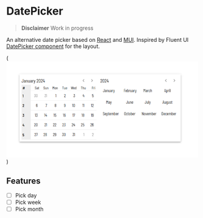 # DatePicker

> **Disclaimer** Work in progress

An alternative date picker based on [React](https://react.dev/) and [MUI](https://mui.com/).
Inspired by Fluent UI [DatePicker component](https://developer.microsoft.com/en-us/fluentui#/controls/web/datepicker) for the layout.

(![preview](./preview.png))

## Features

-   [ ] Pick day
-   [ ] Pick week
-   [ ] Pick month
